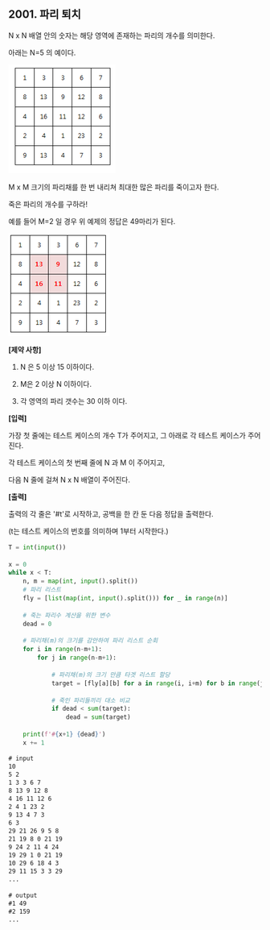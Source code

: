 ## 2001. 파리 퇴치

N x N 배열 안의 숫자는 해당 영역에 존재하는 파리의 개수를 의미한다.

아래는 N=5 의 예이다.


![img](D2.assets\파리퇴치01.jpg)


M x M 크기의 파리채를 한 번 내리쳐 최대한 많은 파리를 죽이고자 한다.

죽은 파리의 개수를 구하라!

예를 들어 M=2 일 경우 위 예제의 정답은 49마리가 된다.


![img](D2.assets\파리퇴치02.jpg)



**[제약 사항]**

1. N 은 5 이상 15 이하이다.

2. M은 2 이상 N 이하이다.

3. 각 영역의 파리 갯수는 30 이하 이다.


**[입력]**

가장 첫 줄에는 테스트 케이스의 개수 T가 주어지고, 그 아래로 각 테스트 케이스가 주어진다.

각 테스트 케이스의 첫 번째 줄에 N 과 M 이 주어지고,

다음 N 줄에 걸쳐 N x N 배열이 주어진다.


**[출력]**

출력의 각 줄은 '#t'로 시작하고, 공백을 한 칸 둔 다음 정답을 출력한다.

(t는 테스트 케이스의 번호를 의미하며 1부터 시작한다.)

```python
T = int(input())

x = 0
while x < T:
    n, m = map(int, input().split())
    # 파리 리스트
    fly = [list(map(int, input().split())) for _ in range(n)]

    # 죽는 파리수 계산을 위한 변수
    dead = 0
    
    # 파리채(m)의 크기를 감안하여 파리 리스트 순회
    for i in range(n-m+1):
        for j in range(n-m+1):

            # 파리채(m)의 크기 만큼 타겟 리스트 할당
            target = [fly[a][b] for a in range(i, i+m) for b in range(j, j+m)]

            # 죽인 파리들끼리 대소 비교
            if dead < sum(target):
                dead = sum(target)
            
    print(f'#{x+1} {dead}')
    x += 1
```

```
# input
10
5 2
1 3 3 6 7
8 13 9 12 8
4 16 11 12 6
2 4 1 23 2
9 13 4 7 3
6 3
29 21 26 9 5 8
21 19 8 0 21 19
9 24 2 11 4 24
19 29 1 0 21 19
10 29 6 18 4 3
29 11 15 3 3 29
...

# output
#1 49
#2 159
...
```

